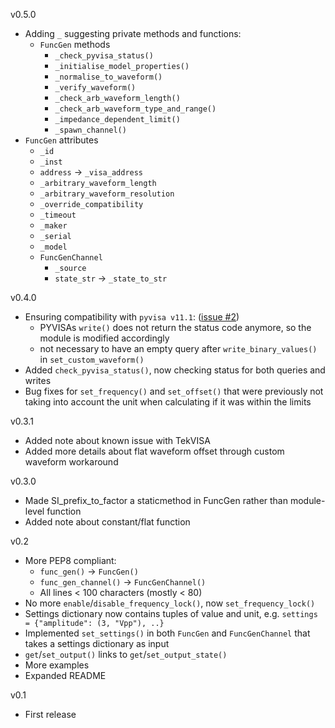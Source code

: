 v0.5.0
- Adding `_` suggesting private methods and functions:
  - `FuncGen` methods
    - `_check_pyvisa_status()`
    - `_initialise_model_properties()`
    - `_normalise_to_waveform()`
    - `_verify_waveform()`
    - `_check_arb_waveform_length()`
    - `_check_arb_waveform_type_and_range()`
    - `_impedance_dependent_limit()`
    - `_spawn_channel()`
- `FuncGen` attributes
    - `_id`
    - `_inst`
    - `address` -> `_visa_address`
    - `_arbitrary_waveform_length`
    - `_arbitrary_waveform_resolution`
    - `_override_compatibility`
    - `_timeout`
    - `_maker`
    - `_serial`
    - `_model`
  - `FuncGenChannel`
    - `_source`
    - `state_str` -> `_state_to_str`


v0.4.0
- Ensuring compatibility with `pyvisa v11.1`: ([issue #2](https://github.com/asvela/tektronix-func-gen/issues/2))
  - PYVISAs `write()` does not return the status code anymore, so the module is modified accordingly
  - not necessary to have an empty query after `write_binary_values()` in `set_custom_waveform()`
- Added `check_pyvisa_status()`, now checking status for both queries and writes
- Bug fixes for `set_frequency()` and `set_offset()` that were previously not taking into account the unit when calculating if it was within the limits

v0.3.1
- Added note about known issue with TekVISA
- Added more details about flat waveform offset through custom waveform workaround

v0.3.0
- Made SI_prefix_to_factor a staticmethod in FuncGen rather than module-level function
- Added note about constant/flat function

v0.2
- More PEP8 compliant:
  - `func_gen()` -> `FuncGen()`
  - `func_gen_channel()` -> `FuncGenChannel()`
  - All lines < 100 characters (mostly < 80)
- No more `enable`/`disable_frequency_lock()`, now `set_frequency_lock()`
- Settings dictionary now contains tuples of value and unit, e.g. `settings = {"amplitude": (3, "Vpp"), ..}`
- Implemented `set_settings()` in both `FuncGen` and `FuncGenChannel` that takes a settings dictionary as input
- `get`/`set_output()` links to `get`/`set_output_state()`
- More examples
- Expanded README

v0.1
- First release
